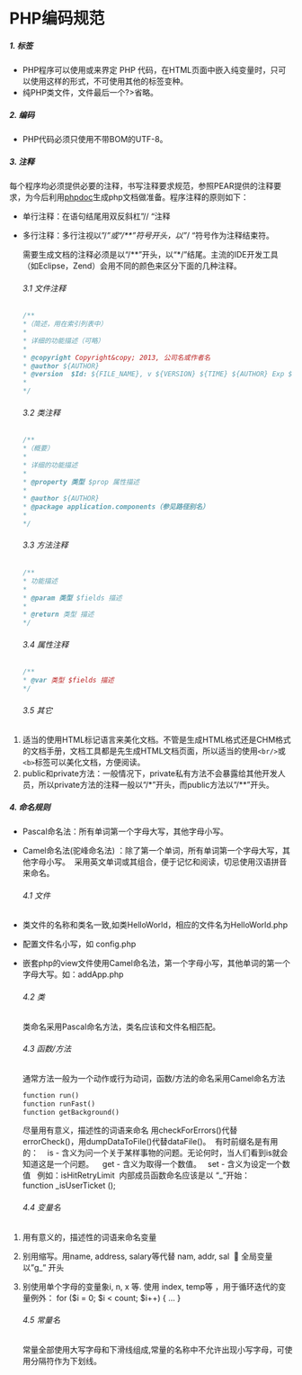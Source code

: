 # PHP编码规范
##### 1. 标签
* PHP程序可以使用<?php ?>或<?= ?>来界定 PHP 代码，在HTML页面中嵌入纯变量时，只可以使用<?php ?>这样的形式，不可使用其他的标签变种。
* 纯PHP类文件，文件最后一个?>省略。

##### 2. 编码
* PHP代码必须只使用不带BOM的UTF-8。

##### 3. 注释
每个程序均必须提供必要的注释，书写注释要求规范，参照PEAR提供的注释要求，为今后利用[phpdoc](https://phpdoc.org/docs/latest/index.html)生成php文档做准备。程序注释的原则如下：
* 单行注释：在语句结尾用双反斜杠”// “注释
* 多行注释：多行注视以”/*”或“/**”符号开头，以”*/ “符号作为注释结束符。

    需要生成文档的注释必须是以“/**”开头，以“*/”结尾。主流的IDE开发工具（如Eclipse，Zend）会用不同的颜色来区分下面的几种注释。

    ###### 3.1 文件注释
    ```php
    /**   
    *（简述，用在索引列表中）  
    *   
    * 详细的功能描述（可略）  
    *   
    * @copyright Copyright&copy; 2013, 公司名或作者名  
    * @author ${AUTHOR}     
    * @version  $Id: ${FILE_NAME}, v ${VERSION} ${TIME} ${AUTHOR} Exp $  
    *
    */
    ```
    ###### 3.2 类注释
    ```php
    /**   
    *（概要）  
    *   
    * 详细的功能描述
    *
    * @property 类型 $prop 属性描述
    *
    * @author ${AUTHOR}     
    * @package application.components（参见路径别名）
    *
    */
    ```
    ###### 3.3 方法注释
    ```php
    /**   
    * 功能描述
    *  
    * @param 类型 $fields 描述  
    *    
    * @return 类型 描述
    */
    ```
    ###### 3.4 属性注释
    ```php
    /**   
    * @var 类型 $fields 描述  
    */
    ```
    ###### 3.5 其它
1) 适当的使用HTML标记语言来美化文档。不管是生成HTML格式还是CHM格式的文档手册，文档工具都是先生成HTML文档页面，所以适当的使用```<br/>```或```<b>```标签可以美化文档，方便阅读。
2) public和private方法：一般情况下，private私有方法不会暴露给其他开发人员，所以private方法的注释一般以“/*”开头，而public方法以“/**”开头。

##### 4. 命名规则
* Pascal命名法：所有单词第一个字母大写，其他字母小写。 
* Camel命名法(驼峰命名法) ：除了第一个单词，所有单词第一个字母大写，其他字母小写。 
采用英文单词或其组合，便于记忆和阅读，切忌使用汉语拼音来命名。 

    ###### 4.1 文件
* 类文件的名称和类名一致,如类HelloWorld，相应的文件名为HelloWorld.php
* 配置文件名小写，如 config.php
* 嵌套php的view文件使用Camel命名法，第一个字母小写，其他单词的第一个字母大写。如：addApp.php

    ###### 4.2 类
    类命名采用Pascal命名方法，类名应该和文件名相匹配。

    ###### 4.3 函数/方法
    通常方法一般为一个动作或行为动词，函数/方法的命名采用Camel命名方法

    ```php
    function run() 
    function runFast() 
    function getBackground()
    ```
    尽量用有意义，描述性的词语来命名
    用checkForErrors()代替errorCheck()，用dumpDataToFile()代替dataFile()。 
    有时前缀名是有用的：   
    is - 含义为问一个关于某样事物的问题。无论何时，当人们看到is就会知道这是一个问题。   
    get - 含义为取得一个数值。  
    set - 含义为设定一个数值  
    例如：isHitRetryLimit 
    内部成员函数命名应该是以 “_”开始：
    function _isUserTicket ();  

    ###### 4.4 变量名
1) 用有意义的，描述性的词语来命名变量  
2) 别用缩写。用name, address, salary等代替 nam, addr, sal   全局变量以”g_” 开头 
3) 别使用单个字母的变量象i, n, x 等. 使用 index, temp等 ，用于循环迭代的变量例外： for ($i = 0; $i < count; $i++) {   ... }

    ###### 4.5 常量名
    常量全部使用大写字母和下滑线组成,常量的名称中不允许出现小写字母，可使用分隔符作为下划线。
